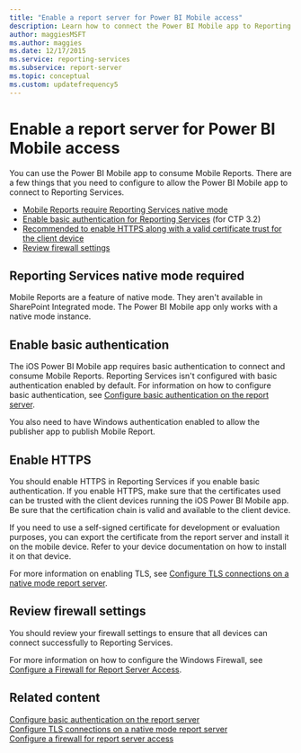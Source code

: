 ```yaml
---
title: "Enable a report server for Power BI Mobile access"
description: Learn how to connect the Power BI Mobile app to Reporting Services to consume Mobile Reports. Mobile Reports are a feature of Native Mode.
author: maggiesMSFT
ms.author: maggies
ms.date: 12/17/2015
ms.service: reporting-services
ms.subservice: report-server
ms.topic: conceptual
ms.custom: updatefrequency5
---
```

# Enable a report server for Power BI Mobile access
You can use the Power BI Mobile app to consume Mobile Reports. There are a few things that you need to configure to allow the Power BI Mobile app to connect to Reporting Services.  
  
-   [Mobile Reports require Reporting Services native mode](#nativemode)  
-   [Enable basic authentication for Reporting Services](#basicauth) (for CTP 3.2)  
-   [Recommended to enable HTTPS along with a valid certificate trust for the client device](#https)  
-   [Review firewall settings](#firewall)  
  
## <a id="nativemode"></a> Reporting Services native mode required  
Mobile Reports are a feature of native mode. They aren't available in SharePoint Integrated mode. The Power BI Mobile app only works with a native mode instance.  
  
## <a id="basicauth"></a> Enable basic authentication  
The iOS Power BI Mobile app requires basic authentication to connect and consume Mobile Reports. Reporting Services isn't configured with basic authentication enabled by default. For information on how to configure basic authentication, see [Configure basic authentication on the report server](../../reporting-services/security/configure-windows-authentication-on-the-report-server.md).  
  
You also need to have Windows authentication enabled to allow the publisher app to publish Mobile Report.  
  
## <a id="https"></a> Enable HTTPS  
You should enable HTTPS in Reporting Services if you enable basic authentication. If you enable HTTPS, make sure that the certificates used can be trusted with the client devices running the iOS Power BI Mobile app. Be sure that the certification chain is valid and available to the client device.  
  
If you need to use a self-signed certificate for development or evaluation purposes, you can export the certificate from the report server and install it on the mobile device. Refer to your device documentation on how to install it on that device.  
  
For more information on enabling TLS, see [Configure TLS connections on a native mode report server](../../reporting-services/security/configure-ssl-connections-on-a-native-mode-report-server.md).

## <a id="firewall"></a> Review firewall settings
You should review your firewall settings to ensure that all devices can connect successfully to Reporting Services.   

For more information on how to configure the Windows Firewall, see [Configure a Firewall for Report Server Access](../../reporting-services/report-server/configure-a-firewall-for-report-server-access.md).  

## Related content

[Configure basic authentication on the report server](../../reporting-services/security/configure-windows-authentication-on-the-report-server.md)  
[Configure TLS connections on a native mode report server](../../reporting-services/security/configure-ssl-connections-on-a-native-mode-report-server.md)  
[Configure a firewall for report server access](../../reporting-services/report-server/configure-a-firewall-for-report-server-access.md)  


  
  
  
  
  
  

